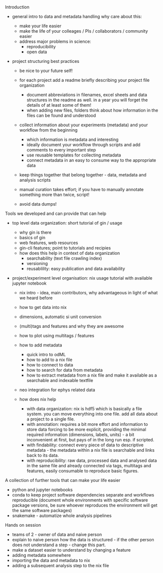 

Introduction

- general intro to data and metadata handling
  why care about this:
  - make your life easier
  - make the life of your colleages / PIs / collaborators / community easier
  - address major problems in science:
    - reproducibility
    - open data

- project structuring best practices
  - be nice to your future self!
  - for each project add a readme briefly describing your project file organization
    - document abbreviations in filenames, excel sheets and data structures in the readme as well. in a year you will forget the details of at least some of them!
    - when adding new files, folders think about how information in the files can be found and understood

  - collect information about your experiments (metadata) and your workflow from the beginning
    - which information is metadata and interesting
    - ideally document your workflow through scripts and add comments to every important step
    - use reusable templates for collecting metadata
    - connect metadata in an easy to consume way to the appropriate data
  - keep things together that belong together - data, metadata and analysis scripts

  - manual curation takes effort; if you have to manually annotate something more than twice, script!
  - avoid data dumps!

Tools we developed and can provide that can help

- top level data organization: short tutorial of gin / usage
  - why gin is there
  - basics of gin
  - web features, web resources
  - gin-cli features; point to tutorials and recipies
  - how does this help in context of data organization
    - searchability (text file crawling index)
    - versioning
    - reusablility: easy publication and data availability

- project/experiment level organisation: nix usage tutorial with available jupyter notebook
  - nix intro - idea, main contributors, why advantageous in light of what we heard before
  - how to get data into nix
  - dimensions, automatic si unit conversion
  - (multi)tags and features and why they are awesome
  - how to plot using multitags / features
  - how to add metadata
    - quick intro to odML
    - how to add to a nix file
    - how to connect to data
    - how to search for data from metadata
    - how to extract metadata from a nix file and make it available as a searchable and indexable textfile
  - neo integration for ephys related data

  - how does nix help
    - with data organization: nix is hdf5 which is basically a file system. you can move everything into one file. add all data about a project to a single file.
    - with annotation: requires a bit more effort and information to store data forcing to be more explicit, providing the minimal required information (dimensions, labels, units) - a bit inconvenient at first, but pays of in the long run esp. if scripted.
    - with findability: connect every piece of data to descriptive metadata - the metadata within a nix file is searchable and links back to its data.
    - with reproducibility: raw data, processed data and analysed data in the same file and already connected via tags, multitags and features, easily consumable to reproduce basic figures.


A collection of further tools that can make your life easier
- python and jupyter notebooks
- conda to keep project software dependencies separate and workflows reproducible (document whole environments with specific software package versions, be sure whoever reproduces the environment will get the same software packages)
- snakemake - automatize whole analysis pipelines


Hands on session

- teams of 2 - owner of data and naive person
- explain to naive person how the data is structured - if the other person does not understand a step - change this part.
- make a dataset easier to understand by changing a feature
- adding metadata somewhere
- importing the data and metadata to nix
- adding a subsequent analysis step to the nix file
